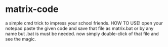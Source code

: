 # matrix-code
a simple cmd trick to impress your school friends.
HOW TO USE!
open your notepad paste the given code and save that file as matrix.bat or by any name but .bat is must be needed.
now simply double-click of that file and see the magic.
